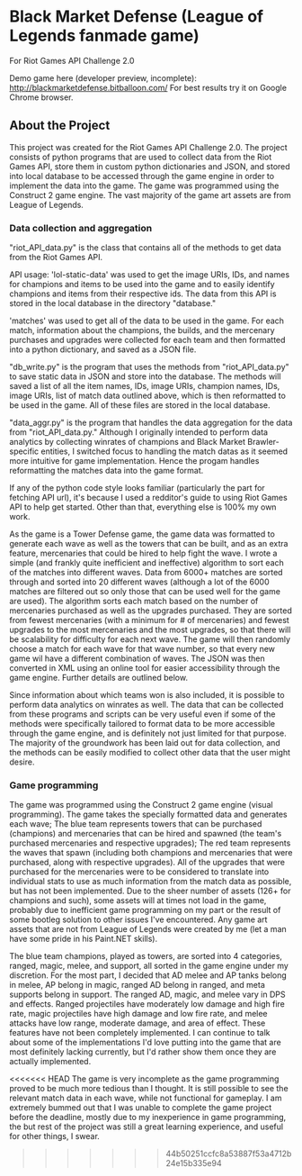 # Black Market Defense (League of Legends fanmade game)
For Riot Games API Challenge 2.0

Demo game here (developer preview, incomplete): http://blackmarketdefense.bitballoon.com/
For best results try it on Google Chrome browser.


## About the Project
This project was created for the Riot Games API Challenge 2.0. The project consists of python programs that are used to collect data from the Riot Games API, store them in custom python dictionaries and JSON, and stored into local database to be accessed through the game engine in order to implement the data into the game. The game was programmed using the Construct 2 game engine. The vast majority of the game art assets are from League of Legends.

### Data collection and aggregation
"riot_API_data.py" is the class that contains all of the methods to get data from the Riot Games API. 

API usage: 
'lol-static-data' was used to get the image URIs, IDs, and names for champions and items to be used into the game and to easily identify champions and items from their respective ids. The data from this API is stored in the local database in the directory "database."

'matches' was used to get all of the data to be used in the game. For each match, information about the champions, the builds, and the mercenary purchases and upgrades were collected for each team and then formatted into a python dictionary, and saved as a JSON file.

"db_write.py" is the program that uses the methods from "riot_API_data.py" to save static data in JSON and store into the database. The methods will saved a list of all the item names, IDs, image URIs, champion names, IDs, image URIs, list of match data outlined above, which is then reformatted to be used in the game. All of these files are stored in the local database.

"data_aggr.py" is the program that handles the data aggregation for the data from "riot_API_data.py." Although I originally intended to perform data analytics by collecting winrates of champions and Black Market Brawler-specific entities, I switched focus to handling the match datas as it seemed more intuitive for game implementation. Hence the progam handles reformatting the matches data into the game format.

If any of the python code style looks familiar (particularly the part for fetching API url), it's because I used a redditor's guide to using Riot Games API to help get started. Other than that, everything else is 100% my own work.

As the game is a Tower Defense game, the game data was formatted to generate each wave as well as the towers that can be built, and as an extra feature, mercenaries that could be hired to help fight the wave. I wrote a simple (and frankly quite inefficient and ineffective) algorithm to sort each of the matches into different waves. Data from 6000+ matches are sorted through and sorted into 20 different waves (although a lot of the 6000 matches are filtered out so only those that can be used well for the game are used). The algorithm sorts each match based on the number of mercenaries purchased as well as the upgrades purchased. They are sorted from fewest mercenaries (with a minimum for # of mercenaries) and fewest upgrades to the most mercenaries and the most upgrades, so that there will be scalability for difficulty for each next wave. The game will then randomly choose a match for each wave for that wave number, so that every new game wil have a different combination of waves. The JSON was then converted in XML using an online tool for easier accessibility through the game engine. Further details are outlined below.

Since information about which teams won is also included, it is possible to perform data analytics on winrates as well. The data that can be collected from these programs and scripts can be very useful even if some of the methods were specifically tailored to format data to be more accessible through the game engine, and is definitely not just limited for that purpose. The majority of the groundwork has been laid out for data collection, and the methods can be easily modified to collect other data that the user might desire.


### Game programming

The game was programmed using the Construct 2 game engine (visual programming). The game takes the specially formatted data and generates each wave; 
The blue team represents towers that can be purchased (champions) and mercenaries that can be hired and spawned (the team's purchased mercenaries and respective upgrades);
The red team represents the waves that spawn (including both champions and mercenaries that were purchased, along with respective upgrades).
All of the upgrades that were purchased for the mercenaries were to be considered to translate into individual stats to use as much information from the match data as possible, but has not been implemented. Due to the sheer number of assets (126+ for champions and such), some assets will at times not load in the game, probably due to inefficient game programming on my part or the result of some bootleg solution to other issues I've encountered. Any game art assets that are not from League of Legends were created by me (let a man have some pride in his Paint.NET skills).

The blue team champions, played as towers, are sorted into 4 categories, ranged, magic, melee, and support, all sorted in the game engine under my discretion. For the most part, I decided that AD melee and AP tanks belong in melee, AP belong in magic, ranged AD belong in ranged, and meta supports belong in support. The ranged AD, magic, and melee vary in DPS and effects. Ranged projectiles have moderately low damage and high fire rate, magic projectiles have high damage and low fire rate, and melee attacks have low range, moderate damage, and area of effect. These features have not been completely implemented. I can continue to talk about some of the implementations I'd love putting into the game that are most definitely lacking currently, but I'd rather show them once they are actually implemented.

<<<<<<< HEAD
The game is very incomplete as the game programming proved to be much more tedious than I thought. It is still possible to see the relevant match data in each wave, while not functional for gameplay. I am extremely bummed out that I was unable to complete the game project before the deadline, mostly due to my inexperience in game programming, the but rest of the project was still a great learning experience, and useful for other things, I swear.
>>>>>>> 44b50251ccfc8a53887f53a4712b24e15b335e94
